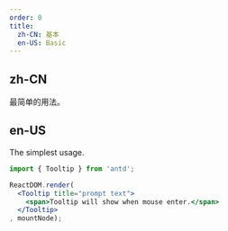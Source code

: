 ```yaml
---
order: 0
title:
  zh-CN: 基本
  en-US: Basic
---
```


## zh-CN

最简单的用法。

## en-US

The simplest usage.

````jsx
import { Tooltip } from 'antd';

ReactDOM.render(
  <Tooltip title="prompt text">
    <span>Tooltip will show when mouse enter.</span>
  </Tooltip>
, mountNode);
````

